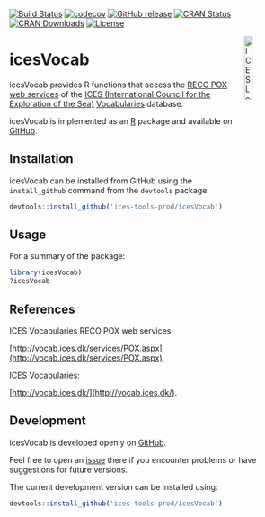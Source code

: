 [![Build Status](https://travis-ci.org/ices-tools-prod/icesVocab.svg?branch=master)](https://travis-ci.org/ices-tools-prod/icesVocab)
[![codecov](https://codecov.io/gh/ices-tools-prod/icesVocab/branch/master/graph/badge.svg)](https://codecov.io/gh/ices-tools-prod/icesVocab)
[![GitHub release](https://img.shields.io/github/release/ices-tools-prod/icesVocab.svg?maxAge=2592001)]()
[![CRAN Status](http://www.r-pkg.org/badges/version/icesVocab)](https://cran.r-project.org/package=icesVocab)
[![CRAN Downloads](http://cranlogs.r-pkg.org/badges/grand-total/icesVocab)](https://cran.r-project.org/package=icesVocab)
[![License](https://img.shields.io/badge/license-GPL%20(%3E%3D%202)-blue.svg)](https://www.gnu.org/licenses/gpl-3.0.en.html)

[<img align="right" alt="ICES Logo" width="17%" height="17%" src="http://www.ices.dk/_layouts/15/1033/images/icesimg/iceslogo.png">](http://www.ices.dk/Pages/default.aspx)

icesVocab
======

icesVocab provides R functions that access the
[RECO POX web services](http://vocab.ices.dk/services/POX.aspx) of the
[ICES (International Council for the Exploration of the Sea)](http://www.ices.dk/Pages/default.aspx)
[Vocabularies](http://vocab.ices.dk/) database.

icesVocab is implemented as an [R](https://www.r-project.org) package and
available on [GitHub](https://cran.r-project.org/package=icesVocab).

Installation
------------

icesVocab can be installed from GitHub using the `install_github` command from
the `devtools` package:

```R
devtools::install_github('ices-tools-prod/icesVocab')
```

Usage
-----

For a summary of the package:

```R
library(icesVocab)
?icesVocab
```

References
----------

ICES Vocabularies RECO POX web services:

[http://vocab.ices.dk/services/POX.aspx](http://vocab.ices.dk/services/POX.aspx).

ICES Vocabularies:

[http://vocab.ices.dk/](http://vocab.ices.dk/).

Development
-----------

icesVocab is developed openly on
[GitHub](https://github.com/ices-tools-prod/icesVocab).

Feel free to open an
[issue](https://github.com/ices-tools-prod/icesVocab/issues) there if you
encounter problems or have suggestions for future versions.

The current development version can be installed using:

```R
devtools::install_github('ices-tools-prod/icesVocab')
```
